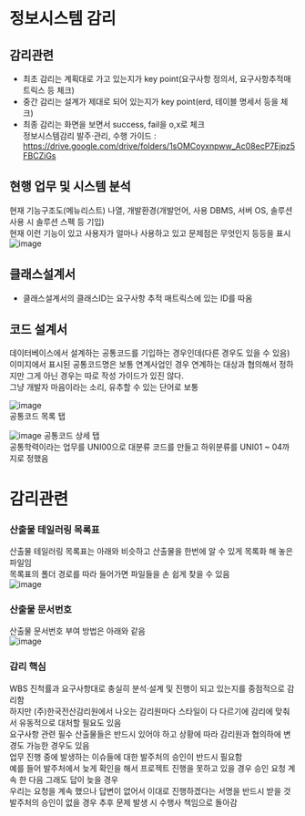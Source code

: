 # 정보시스템 감리
## 감리관련 
* 최초 감리는 계획대로 가고 있는지가 key point(요구사항 정의서, 요구사항추적매트릭스 등 체크) <br>
* 중간 감리는 설계가 제대로 되어 있는지가 key point(erd, 테이블 명세서 등을 체크) <br>
* 최종 감리는 화면을 보면서 success, fail을 o,x로 체크 <br>
정보시스템감리 발주·관리, 수행 가이드 : <br> 
https://drive.google.com/drive/folders/1sOMCoyxnpww_Ac08ecP7Ejpz5FBCZiGs

## 현행 업무 및 시스템 분석
현재 기능구조도(메뉴리스트) 나열, 개발환경(개발언어, 사용 DBMS, 서버 OS, 솔루션 사용 시 솔루션 스펙 등 기입) <br>
현재 이런 기능이 있고 사용자가 얼마나 사용하고 있고 문제점은 무엇인지 등등을 표시 <br>
![image](https://user-images.githubusercontent.com/44331989/125559035-b285b51c-4bfd-4f7c-92f4-9028635f6f55.png) <br>

## 클래스설계서 
* 클래스설계서의 클래스ID는 요구사항 추적 매트릭스에 있는 ID를 따옴 <br>

## 코드 설계서
데이터베이스에서 설계하는 공통코드를 기입하는 경우인데(다른 경우도 있을 수 있음) <br>
이미지에서 표시된 공통코드명은 보통 연계사업인 경우 연계하는 대상과 협의해서 정하지만 그게 아닌 경우는 따로 작성 가이드가 있진 않다. <br>
그냥 개발자 마음이라는 소리, 유추할 수 있는 단어로 보통  <br>

![image](https://user-images.githubusercontent.com/44331989/125027116-b0d4a280-e0c0-11eb-9d49-e76cce083b9e.png) <br>
공통코드 목록 탭 <br>

![image](https://user-images.githubusercontent.com/44331989/125027157-c77af980-e0c0-11eb-821d-566dfe5d3f7a.png)
공통코드 상세 탭 <br>
공통학력이라는 업무를 UNI00으로 대분류 코드를 만들고 하위분류를 UNI01 ~ 04까지로 정했음 <br>

# 감리관련

### 산출물 테일러링 목록표
산출물 테일러링 목록표는 아래와 비슷하고 산출물을 한번에 알 수 있게 목록화 해 놓은 파일임 <br>
목록표의 폴더 경로를 따라 들어가면 파일들을 손 쉽게 찾을 수 있음 <br>
![image](https://user-images.githubusercontent.com/44331989/124719614-4c8bd480-df42-11eb-9887-7341efd4f498.png) <br>

### 산출물 문서번호
산출물 문서번호 부여 방법은 아래와 같음 <br>
![image](https://user-images.githubusercontent.com/44331989/124704332-de89e200-df2e-11eb-99ce-cd8b4fcdddc9.png) <br>

### 감리 핵심
WBS 진척률과 요구사항대로 충실히 분석·설계 및 진행이 되고 있는지를 중점적으로 감리함 <br>
하지만 (주)한국전산감리원에서 나오는 감리원마다 스타일이 다 다르기에 감리에 맞춰서 유동적으로 대처할 필요도 있음 <br>
요구사항 관련 필수 산출물들은 반드시 있어야 하고 상황에 따라 감리원과 협의하에 변경도 가능한 경우도 있음 <br>
업무 진행 중에 발생하는 이슈들에 대한 발주처의 승인이 반드시 필요함 <br>
예를 들어 발주처에서 늦게 확인을 해서 프로젝트 진행을 못하고 있을 경우 승인 요청 계속 한 다음 그래도 답이 늦을 경우 <br>
우리는 요청을 계속 했으나 답변이 없어서 이대로 진행하겠다는 서명을 반드시 받을 것 <br>
발주처의 승인이 없을 경우 추후 문제 발생 시 수행사 책임으로 돌아감 <br>





